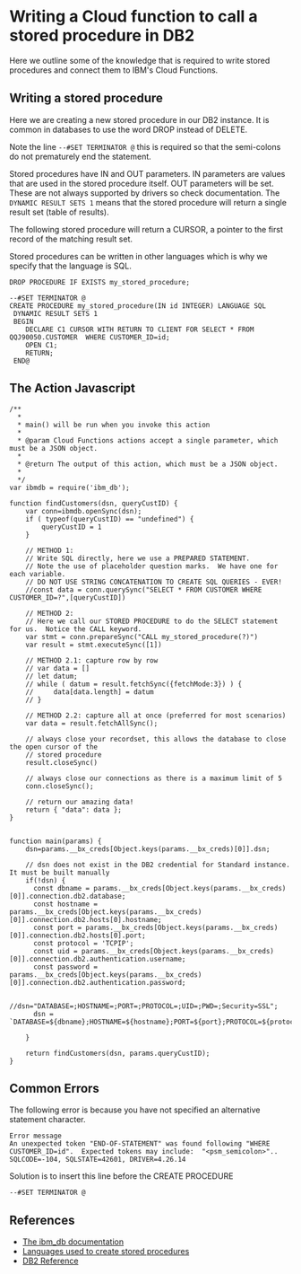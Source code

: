 # Writing a Cloud function to call a stored procedure in DB2

Here we outline some of the knowledge that is required to write stored procedures and connect them to IBM's Cloud Functions.

## Writing a stored procedure

Here we are creating a new stored procedure in our DB2 instance.  It is common in databases to use the word DROP instead of DELETE.  

Note the line ```--#SET TERMINATOR @``` this is required so that the semi-colons do not prematurely end the statement.

Stored procedures have IN and OUT parameters.  IN parameters are values that are used in the stored procedure itself.  OUT parameters will be set.  These are not always supported by drivers so check documentation.  The ```DYNAMIC RESULT SETS 1``` means that the stored procedure will return a single result set (table of results).

The following stored procedure will return a CURSOR, a pointer to the first record of the matching result set.

Stored procedures can be written in other languages which is why we specify that the language is SQL.

```
DROP PROCEDURE IF EXISTS my_stored_procedure;

--#SET TERMINATOR @
CREATE PROCEDURE my_stored_procedure(IN id INTEGER) LANGUAGE SQL 
 DYNAMIC RESULT SETS 1 
 BEGIN
	DECLARE C1 CURSOR WITH RETURN TO CLIENT FOR SELECT * FROM QQJ90050.CUSTOMER  WHERE CUSTOMER_ID=id;
	OPEN C1;
	RETURN;
 END@
```

## The Action Javascript

```
/**
  *
  * main() will be run when you invoke this action
  *
  * @param Cloud Functions actions accept a single parameter, which must be a JSON object.
  *
  * @return The output of this action, which must be a JSON object.
  *
  */
var ibmdb = require('ibm_db');

function findCustomers(dsn, queryCustID) {
    var conn=ibmdb.openSync(dsn);
    if ( typeof(queryCustID) == "undefined") {
        queryCustID = 1
    }

    // METHOD 1:
    // Write SQL directly, here we use a PREPARED STATEMENT.
    // Note the use of placeholder question marks.  We have one for each variable.
    // DO NOT USE STRING CONCATENATION TO CREATE SQL QUERIES - EVER!
    //const data = conn.querySync("SELECT * FROM CUSTOMER WHERE CUSTOMER_ID=?",[queryCustID])

    // METHOD 2:
    // Here we call our STORED PROCEDURE to do the SELECT statement for us.  Notice the CALL keyword.
    var stmt = conn.prepareSync("CALL my_stored_procedure(?)")
    var result = stmt.executeSync([1])

    // METHOD 2.1: capture row by row
    // var data = []
    // let datum;
    // while ( datum = result.fetchSync({fetchMode:3}) ) {
    //     data[data.length] = datum
    // }
    
    // METHOD 2.2: capture all at once (preferred for most scenarios)
    var data = result.fetchAllSync();

    // always close your recordset, this allows the database to close the open cursor of the 
    // stored procedure
    result.closeSync()

    // always close our connections as there is a maximum limit of 5
    conn.closeSync();

    // return our amazing data!
    return { "data": data };
}


function main(params) {
    dsn=params.__bx_creds[Object.keys(params.__bx_creds)[0]].dsn;
    
    // dsn does not exist in the DB2 credential for Standard instance. It must be built manually
    if(!dsn) {
      const dbname = params.__bx_creds[Object.keys(params.__bx_creds)[0]].connection.db2.database;
      const hostname = params.__bx_creds[Object.keys(params.__bx_creds)[0]].connection.db2.hosts[0].hostname;
      const port = params.__bx_creds[Object.keys(params.__bx_creds)[0]].connection.db2.hosts[0].port;
      const protocol = 'TCPIP';
      const uid = params.__bx_creds[Object.keys(params.__bx_creds)[0]].connection.db2.authentication.username;
      const password = params.__bx_creds[Object.keys(params.__bx_creds)[0]].connection.db2.authentication.password;
      
      //dsn="DATABASE=;HOSTNAME=;PORT=;PROTOCOL=;UID=;PWD=;Security=SSL";
      dsn = `DATABASE=${dbname};HOSTNAME=${hostname};PORT=${port};PROTOCOL=${protocol};UID=${uid};PWD=${password};Security=SSL`;
  
    }
    
    return findCustomers(dsn, params.queryCustID);
}
```

## Common Errors

The following error is because you have not specified an alternative statement character.  

```
Error message
An unexpected token "END-OF-STATEMENT" was found following "WHERE CUSTOMER_ID=id".  Expected tokens may include:  "<psm_semicolon>".. SQLCODE=-104, SQLSTATE=42601, DRIVER=4.26.14
```

Solution is to insert this line before the CREATE PROCEDURE
```
--#SET TERMINATOR @
```


## References

* [The ibm_db documentation](https://github.com/ibmdb/node-ibm_db/blob/master/APIDocumentation.md)
* [Languages used to create stored procedures](https://www.ibm.com/docs/en/db2-for-zos/11?topic=procedure-languages-used-create-stored-procedures)
* [DB2 Reference](https://www.ibm.com/docs/en/db2-for-zos/11?topic=db2-sql)